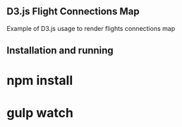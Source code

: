 ## D3.js Flight Connections Map

Example of D3.js usage to render flights connections map

## Installation and running

# npm install
# gulp watch
